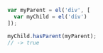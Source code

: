 ```javascript
var myParent = el('div', [
  var myChild = el('div')
]);

myChild.hasParent(myParent);
// -> true
```
